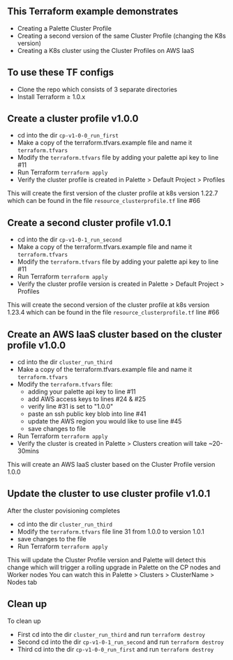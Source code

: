 ## This Terraform example demonstrates 
- Creating a Palette Cluster Profile
- Creating a second version of the same Cluster Profile (changing the K8s version)
- Creating a K8s cluster using the Cluster Profiles on AWS IaaS

## To use these TF configs

- Clone the repo which consists of 3 separate directories
- Install Terraform ≥ 1.0.x  

## Create a cluster profile v1.0.0
- cd into the dir `cp-v1-0-0_run_first`
- Make a copy of the terraform.tfvars.example file and name it `terraform.tfvars`
- Modify the `terraform.tfvars` file by adding your palette api key to line #11
- Run Terraform `terraform apply`
- Verify the cluster profile is created in Palette > Default Project > Profiles 

This will create the first version of the cluster profile at k8s version 1.22.7
which can be found in the file `resource_clusterprofile.tf` line #66

## Create a second cluster profile v1.0.1
- cd into the dir `cp-v1-0-1_run_second`
- Make a copy of the terraform.tfvars.example file and name it `terraform.tfvars`
- Modify the `terraform.tfvars` file by adding your palette api key to line #11
- Run Terraform `terraform apply`
- Verify the cluster profile version is created in Palette > Default Project > Profiles 

This will create the second version of the cluster profile at k8s version 1.23.4
which can be found in the file `resource_clusterprofile.tf` line #66


## Create an AWS IaaS cluster based on the cluster profile v1.0.0
- cd into the dir `cluster_run_third`
- Make a copy of the terraform.tfvars.example file and name it `terraform.tfvars`
- Modify the `terraform.tfvars` file:  
	- adding your palette api key to line #11
	- add AWS access keys to lines #24 & #25
	- verify line #31 is set to "1.0.0"
	- paste an ssh public key blob into line #41
	- update the AWS region you would like to use line #45
	- save changes to file 
- Run Terraform `terraform apply`
- Verify the cluster is created in Palette > Clusters creation will take ~20-30mins

This will create an AWS IaaS cluster based on the Cluster Profile version 1.0.0

## Update the cluster to use cluster profile v1.0.1
After the cluster povisioning completes
- cd into the dir `cluster_run_third`
- Modify the `terraform.tfvars` file line 31 from 1.0.0 to version 1.0.1
- save changes to the file
- Run Terraform `terraform apply`

This will update the Cluster Profile version and Palette will detect this change
which will trigger a rolling upgrade in Palette on the CP nodes and Worker nodes
You can watch this in Palette > Clusters > ClusterName > Nodes tab

## Clean up 
To clean up
- First cd into the dir `cluster_run_third` and run `terraform destroy`
- Second cd into the dir `cp-v1-0-1_run_second` and run `terraform destroy`
- Third cd into the dir `cp-v1-0-0_run_first` and run `terraform destroy`


